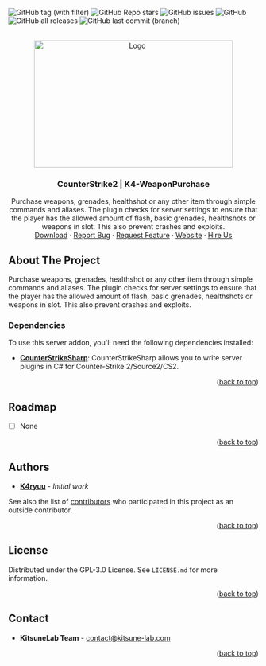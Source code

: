 <a name="readme-top"></a>

![GitHub tag (with filter)](https://img.shields.io/github/v/tag/KitsuneLab-Development/K4-WeaponPurchase?style=for-the-badge&label=Version)
![GitHub Repo stars](https://img.shields.io/github/stars/KitsuneLab-Development/K4-WeaponPurchase?style=for-the-badge)
![GitHub issues](https://img.shields.io/github/issues/KitsuneLab-Development/K4-WeaponPurchase?style=for-the-badge)
![GitHub](https://img.shields.io/github/license/KitsuneLab-Development/K4-WeaponPurchase?style=for-the-badge)
![GitHub all releases](https://img.shields.io/github/downloads/KitsuneLab-Development/K4-WeaponPurchase/total?style=for-the-badge)
![GitHub last commit (branch)](https://img.shields.io/github/last-commit/KitsuneLab-Development/K4-WeaponPurchase/dev?style=for-the-badge)

<!-- PROJECT LOGO -->
<br />
<div align="center">
  <a href="https://github.com/KitsuneLab-Development/K4-WeaponPurchase">
    <img src="https://i.imgur.com/sej1ZzD.png" alt="Logo" width="400" height="256">
  </a>
  <h3 align="center">CounterStrike2 | K4-WeaponPurchase</h3>
  <p align="center">
    Purchase weapons, grenades, healthshot or any other item through simple commands and aliases. The plugin checks for server settings to ensure that the player has the allowed amount of flash, basic grenades, healthshots or weapons in slot. This also prevent crashes and exploits.
    <br />
    <a href="https://github.com/KitsuneLab-Development/K4-WeaponPurchase/releases">Download</a>
    ·
    <a href="https://github.com/KitsuneLab-Development/K4-WeaponPurchase/issues/new?assignees=KitsuneLab-Development&labels=bug&template=bug_report.md&title=%5BBUG%5D">Report Bug</a>
    ·
    <a href="https://github.com/KitsuneLab-Development/K4-WeaponPurchase/issues/new?assignees=KitsuneLab-Development&labels=enhancement&template=feature_request.md&title=%5BREQ%5D">Request Feature</a>
     ·
    <a href="https://kitsune-lab.com">Website</a>
     ·
    <a href="https://nests.kitsune-lab.com/tickets/create?department_id=2">Hire Us</a>
  </p>
</div>

<!-- ABOUT THE PROJECT -->

## About The Project

Purchase weapons, grenades, healthshot or any other item through simple commands and aliases. The plugin checks for server settings to ensure that the player has the allowed amount of flash, basic grenades, healthshots or weapons in slot. This also prevent crashes and exploits.

### Dependencies

To use this server addon, you'll need the following dependencies installed:

- [**CounterStrikeSharp**](https://github.com/roflmuffin/CounterStrikeSharp/releases): CounterStrikeSharp allows you to write server plugins in C# for Counter-Strike 2/Source2/CS2.

<p align="right">(<a href="#readme-top">back to top</a>)</p>

<!-- ROADMAP -->

## Roadmap

- [ ] None

<p align="right">(<a href="#readme-top">back to top</a>)</p>

<!-- AUTHORS -->

## Authors

- [**K4ryuu**](https://github.com/K4ryuu) - _Initial work_

See also the list of [contributors](https://github.com/KitsuneLab-Development/K4-WeaponPurchase/graphs/contributors) who participated in this project as an outside contributor.

<p align="right">(<a href="#readme-top">back to top</a>)</p>

<!-- LICENSE -->

## License

Distributed under the GPL-3.0 License. See `LICENSE.md` for more information.

<p align="right">(<a href="#readme-top">back to top</a>)</p>

<!-- CONTACT -->

## Contact

- **KitsuneLab Team** - [contact@kitsune-lab.com](mailto:contact@kitsune-lab.com)

<p align="right">(<a href="#readme-top">back to top</a>)</p>
